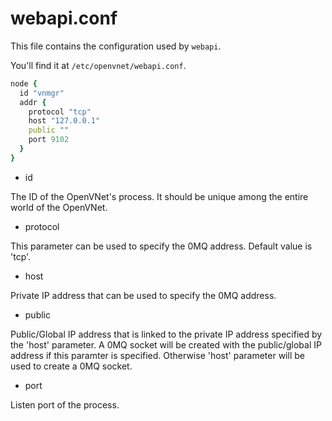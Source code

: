 # webapi.conf

This file contains the configuration used by `webapi`.

You'll find it at `/etc/openvnet/webapi.conf`.

```ruby
node {
  id "vnmgr"
  addr {
    protocol "tcp"
    host "127.0.0.1"
    public ""
    port 9102
  }
}
```


* id

The ID of the OpenVNet's process. It should be unique among the entire world of the OpenVNet.

* protocol

This parameter can be used to specify the 0MQ address. Default value is 'tcp'.

* host

Private IP address that can be used to specify the 0MQ address.

* public

Public/Global IP address that is linked to the private IP address specified by the 'host' parameter. A 0MQ socket will be created with the public/global IP address if this paramter is specified. Otherwise 'host' parameter will be used to create a 0MQ socket.

* port

Listen port of the process.
